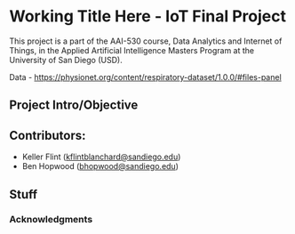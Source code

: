 # Working Title Here - IoT Final Project
This project is a part of the AAI-530 course, Data Analytics and Internet of Things, in the Applied Artificial Intelligence Masters Program at the University of San Diego (USD).

Data - https://physionet.org/content/respiratory-dataset/1.0.0/#files-panel

## Project Intro/Objective


## Contributors:
- Keller Flint (kflintblanchard@sandiego.edu)
- Ben Hopwood (bhopwood@sandiego.edu)

## Stuff


### Acknowledgments